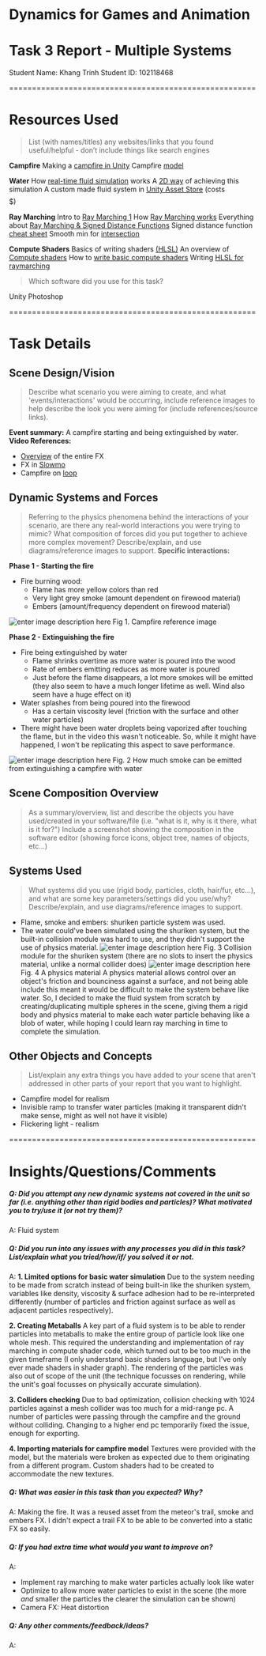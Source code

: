 


Dynamics for Games and Animation
======================================================
# Task 3 Report - Multiple Systems
Student Name: Khang Trinh
Student ID: 102118468

======================================================
# Resources Used
> List (with names/titles) any websites/links that you found useful/helpful - don’t include things like search engines

**Campfire**
Making a [campfire in Unity](https://youtu.be/G0R7MIbX3MU)
Campfire [model](https://sketchfab.com/3d-models/campfire-a886ccb34639439c9e00280e0befeebe#download)

**Water**
How [real-time fluid simulation](https://youtu.be/tzc0Iq9Zgt4) works
A [2D way](https://youtu.be/_8v4DRhHu2g) of achieving this simulation
A custom made fluid system in [Unity Asset Store](https://youtu.be/Gude_1WJJDQ) (costs $$$$$)

**Ray Marching**
Intro to [Ray Marching 1](https://youtu.be/Cp5WWtMoeKg)
How [Ray Marching works](https://www.scratchapixel.com/lessons/3d-basic-rendering/introduction-to-ray-tracing/how-does-it-work)
Everything about [Ray Marching & Signed Distance Functions](http://jamie-wong.com/2016/07/15/ray-marching-signed-distance-functions/#the-raymarching-algorithm)
Signed distance function [cheat sheet](https://iquilezles.org/www/articles/distfunctions/distfunctions.htm)
Smooth min for [intersection](https://www.iquilezles.org/www/articles/smin/smin.htm)

**Compute Shaders**
Basics of writing shaders [(HLSL)](https://youtu.be/bR8DHcj6Htg)
An overview of [Compute shaders](https://youtu.be/9RHGLZLUuwc)
How to [write basic compute shaders](https://youtu.be/BrZ4pWwkpto)
Writing [HLSL for raymarching](https://www.youtube.com/playlist?list=PL3POsQzaCw53iK_EhOYR39h1J9Lvg-m-g)
> Which software did you use for this task?

Unity
Photoshop

======================================================
# Task Details
## Scene Design/Vision
> Describe what scenario you were aiming to create, and what 'events/interactions' would be occurring, include reference images to help describe the look you were aiming for (include references/source links).

**Event summary:** A campfire starting and being extinguished by water.
**Video References:**
- [Overview](https://youtu.be/0O3Bj8JFcTc) of the entire FX
- FX in [Slowmo](https://youtu.be/yGbodsAV03M)
- Campfire on [loop](https://youtu.be/qsOUv9EzKsg)

## Dynamic Systems and Forces
> Referring to the physics phenomena behind the interactions of your scenario, are there any real-world interactions you were trying to mimic?
What composition of forces did you put together to achieve more complex movement? 
Describe/explain, and use diagrams/reference images to support.
**Specific interactions:**

**Phase 1 - Starting the fire**
 - Fire burning wood: 
	 - Flame has more yellow colors than red
	 - Very light grey smoke (amount dependent on firewood material)
	 - Embers (amount/frequency dependent on firewood material)

![enter image description here](https://www.rei.com/dam/van_dragt_041117_campfire_structure_types_composite.jpg)
Fig 1. Campfire reference image

**Phase 2 - Extinguishing the fire**
 - Fire being extinguished by water 
	 - Flame shrinks overtime as more water is poured into the wood
	 - Rate of embers emitting reduces as more water is poured
	 - Just before the flame disappears, a lot more smokes will be emitted (they also seem to have a much longer lifetime as well. Wind also seem have a huge effect on it)
 - Water splashes from being poured into the firewood
	 - Has a certain viscosity level (friction with the surface and other water particles)
  - There might have been water droplets being vaporized after touching the flame, but in the video this wasn't noticeable. So, while it might have happened, I won't be replicating this aspect to save performance.
 
![enter image description here](https://www.rei.com/dam/van_dragt_041117_0216_extinguishing.jpg)
Fig. 2 How much smoke can be emitted from extinguishing a campfire with water

## Scene Composition Overview
> As a summary/overview, list and describe the objects you have used/created in your software/file (i.e. "what is it, why is it there, what is it for?")
> Include a screenshot showing the composition in the software editor (showing force icons, object tree, names of objects, etc...)


## Systems Used
> What systems did you use (rigid body, particles, cloth, hair/fur, etc…), and what are some key parameters/settings did you use/why?
Describe/explain, and use diagrams/reference images to support.

- Flame, smoke and embers: shuriken particle system was used.
- The water could've been simulated using the shuriken system, but the built-in collision module was hard to use, and they didn't support the use of physics material. 
![enter image description here](https://docs.unity3d.com/cn/2018.3/uploads/Main/PartSysCollisionInsp.png)
Fig. 3 Collision module for the shuriken system (there are no slots to insert the physics material, unlike a normal collider does)
![enter image description here](https://docs.unity3d.com/uploads/Main/Inspector-PhysicMaterial.png)
Fig. 4 A physics material
A physics material allows control over an object's friction and bounciness against a surface, and not being able include this meant it would be difficult to make the system behave like water. So, I decided to make the fluid system from scratch by creating/duplicating multiple spheres in the scene, giving them a rigid body and physics material to make each water particle behaving like a blob of water, while hoping I could learn ray marching in time to complete the simulation.

## Other Objects and Concepts
> List/explain any extra things you have added to your scene that aren't addressed in other parts of your report that you want to highlight.

- Campfire model for realism
- Invisible ramp to transfer water particles (making it transparent didn't make sense, might as well not have it visible)
- Flickering light - realism

======================================================
# Insights/Questions/Comments
##### Q: Did you attempt any new dynamic systems not covered in the unit so far (i.e. anything other than rigid bodies and particles)? What motivated you to try/use it (or not try them)?
A: Fluid system

##### Q: Did you run into any issues with any processes you did in this task? List/explain what you tried/how/if/ you solved it or not.
A:
**1. Limited options for basic water simulation**
Due to the system needing to be made from scratch instead of being built-in like the shuriken system, variables like density, viscosity & surface adhesion had to be re-interpreted differently (number of particles and friction against surface as well as adjacent particles respectively).

**2. Creating Metaballs**
A key part of a fluid system is to be able to render particles into metaballs to make the entire group of particle look like one whole mesh. This required the understanding and implementation of ray marching in compute shader code, which turned out to be too much in the given timeframe (I only understand basic shaders language, but I've only ever made shaders in shader graph). The rendering of the particles was also out of scope of the unit (the technique focusses on rendering, while the unit's goal focusses on physically accurate simulation).

**3. Colliders checking**
Due to bad optimization, collision checking with 1024 particles against a mesh collider was too much for a mid-range pc. A number of particles were passing through the campfire and the ground without colliding. Changing to a higher end pc temporarily fixed the issue, enough for exporting.

**4. Importing materials for campfire model**
Textures were provided with the model, but the materials were broken as expected due to them originating from a different program. Custom shaders had to be created to accommodate the new textures.

##### Q: What was easier in this task than you expected? Why?
A: Making the fire. It was a reused asset from the meteor's trail, smoke and embers FX. I didn't expect a trail FX to be able to be converted into a static FX so easily.

##### Q: If you had extra time what would you want to improve on?
A: 
- Implement ray marching to make water particles actually look like water
- Optimize to allow more water particles to exist in the scene (the more _and_ smaller the particles the clearer the simulation can be shown)
- Camera FX: Heat distortion


##### Q: Any other comments/feedback/ideas?
A:
